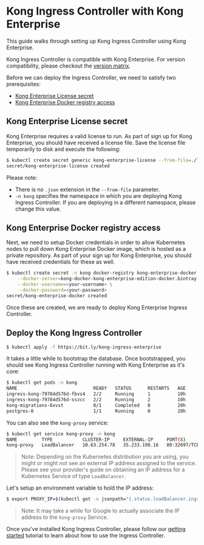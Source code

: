 # Kong Ingress Controller with Kong Enterprise

This guide walks through setting up Kong Ingress Controller using Kong
Enterprise.

Kong Ingress Controller is compatible with Kong Enterprise.
For version compatibility, please checkout the
[version matrix](../../README.md#version-support-matrix).

Before we can deploy the Ingress Controller, we need to satisfy two
prerequisites:

- [Kong Enterprise License secret](#kong-enterprise-license-secret)
- [Kong Enterprise Docker registry access](#kong-enterprise-docker-registry-access)

## Kong Enterprise License secret

Kong Enterprise requires a valid license to run.
As part of sign up for Kong Enterprise, you should have received a license file.
Save the license file temporarily to disk and execute the following:

```bash
$ kubectl create secret generic kong-enterprise-license --from-file=./license -n kong
secret/kong-enterprise-license created
```

Please note:

- There is no `.json` extension in the `--from-file` parameter.
- `-n kong` specifies the namespace in which you are deploying
  Kong Ingress Controller. If you are deploying in a different namespace,
  please change this value.

## Kong Enterprise Docker registry access

Next, we need to setup Docker credentials in order to allow Kubernetes
nodes to pull down Kong Enterprise Docker image, which is hosted as a private
repository.
As part of your sign up for Kong Enterprise, you should have received credentials
for these as well.

```bash
$ kubectl create secret -n kong docker-registry kong-enterprise-docker \
    --docker-server=kong-docker-kong-enterprise-edition-docker.bintray.io \
    --docker-username=<your-username> \
    --docker-password=<your-password>
secret/kong-enterprise-docker created
```

Once these are created, we are ready to deploy Kong Enterprise
Ingress Controller.

## Deploy the Kong Ingress Controller

```bash
$ kubectl apply -f https://bit.ly/kong-ingress-enterprise
```

It takes a little while to bootstrap the database.
Once bootstrapped, you should see Kong Ingress Controller running with
Kong Enterprise as it's core:

```bash
$ kubectl get pods -n kong
NAME                            READY   STATUS      RESTARTS   AGE
ingress-kong-79784d576d-fbvs4   2/2     Running     1          10h
ingress-kong-79784d576d-sszcc   2/2     Running     2          10h
kong-migrations-6xvst           0/1     Completed   0          20h
postgres-0                      1/1     Running     0          20h
```

You can also see the `kong-proxy` service:

```bash
$ kubectl get service kong-proxy -n kong
NAME         TYPE           CLUSTER-IP     EXTERNAL-IP     PORT(S)                      AGE
kong-proxy   LoadBalancer   10.63.254.78   35.233.198.16   80:32697/TCP,443:32365/TCP   22h
```

> Note: Depending on the Kubernetes distribution you are using, you might or might
not see an external IP address assigned to the service. Please see
your provider's guide on obtaining an IP address for a Kubernetes Service of
type `LoadBalancer`.

Let's setup an environment variable to hold the IP address:

```bash
$ export PROXY_IP=$(kubectl get -o jsonpath="{.status.loadBalancer.ingress[0].ip}" service -n kong kong-proxy)
```

> Note: It may take a while for Google to actually associate the
IP address to the `kong-proxy` Service.

Once you've installed Kong Ingress Controller, please follow our
[getting started](../guides/getting-started.md) tutorial to learn
about how to use the Ingress Controller.
